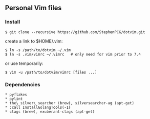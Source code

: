 ## Personal Vim files

### Install

    $ git clone --recursive https://github.com/StephenPCG/dotvim.git

create a link to $HOME/.vim:

    $ ln -s /path/to/dotvim ~/.vim
    $ ln -s .vim/vimrc ~/.vimrc   # only need for vim prior to 7.4

or use temporarily:

    $ vim -u /path/to/dotvim/vimrc [files ...]

### Dependencies

    * pyflakes
    * pylint
    * the\_silver\_searcher (brew), silversearcher-ag (apt-get)
    * :call InstallGolangTools(-1)
    * ctags (brew), exuberant-ctags (apt-get)
